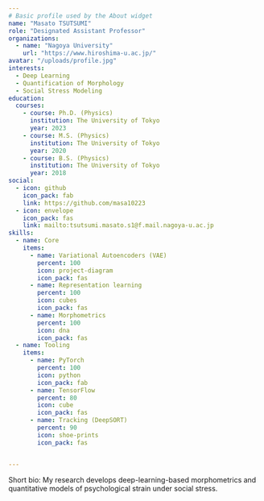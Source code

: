 ```yaml
---
# Basic profile used by the About widget
name: "Masato TSUTSUMI"
role: "Designated Assistant Professor"
organizations:
  - name: "Nagoya University"
    url: "https://www.hiroshima-u.ac.jp/"
avatar: "/uploads/profile.jpg"
interests:
  - Deep Learning
  - Quantification of Morphology
  - Social Stress Modeling
education:
  courses:
    - course: Ph.D. (Physics)
      institution: The University of Tokyo
      year: 2023
    - course: M.S. (Physics)
      institution: The University of Tokyo
      year: 2020
    - course: B.S. (Physics)
      institution: The University of Tokyo
      year: 2018
social:
  - icon: github
    icon_pack: fab
    link: https://github.com/masa10223
  - icon: envelope
    icon_pack: fas
    link: mailto:tsutsumi.masato.s1@f.mail.nagoya-u.ac.jp
skills:
  - name: Core
    items:
      - name: Variational Autoencoders (VAE)
        percent: 100
        icon: project-diagram
        icon_pack: fas
      - name: Representation learning
        percent: 100
        icon: cubes
        icon_pack: fas
      - name: Morphometrics
        percent: 100
        icon: dna
        icon_pack: fas
  - name: Tooling
    items:
      - name: PyTorch
        percent: 100
        icon: python
        icon_pack: fab
      - name: TensorFlow
        percent: 80
        icon: cube
        icon_pack: fas
      - name: Tracking (DeepSORT)
        percent: 90
        icon: shoe-prints
        icon_pack: fas


---
```


Short bio: My research develops deep-learning-based morphometrics  and quantitative models of psychological strain under social stress.
